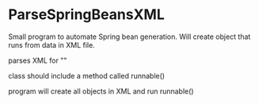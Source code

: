 # ParseSpringBeansXML

Small program to automate Spring bean generation. Will create object that runs from data in XML file.

parses XML for "<bean id = "xxx"  class = "xxx">"

class should include a method called runnable()

program will create all objects in XML and run runnable()
